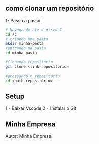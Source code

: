 ## como clonar um repositório

1- Passo a passo:

```bash
# Navegando até o disco C
cd /c
# criando uma pasta
mkdir minha-pasta
#entrando na pasta 
cd minha-pasta

#Clonando repositório
git clone <link-repositorio>

#acessando o repositório
cd <path-repositório>

```


## Setup

1 - Baixar Vscode
2 - Instalar o Git

## Minha Empresa

Autor: Minha Empresa
